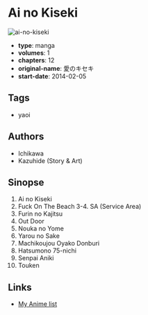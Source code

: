 # Ai no Kiseki

![ai-no-kiseki](https://cdn.myanimelist.net/images/manga/3/129901.jpg)

-   **type**: manga
-   **volumes**: 1
-   **chapters**: 12
-   **original-name**: 愛のキセキ
-   **start-date**: 2014-02-05

## Tags

-   yaoi

## Authors

-   Ichikawa
-   Kazuhide (Story & Art)

## Sinopse

1. Ai no Kiseki
2. Fuck On The Beach
   3-4. SA (Service Area)
3. Furin no Kajitsu
4. Out Door
5. Nouka no Yome
6. Yarou no Sake
7. Machikoujou Oyako Donburi
8. Hatsumono 75-nichi
9. Senpai Aniki
10. Touken

## Links

-   [My Anime list](https://myanimelist.net/manga/75019/Ai_no_Kiseki)
